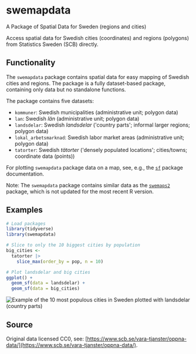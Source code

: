 # swemapdata
A Package of Spatial Data for Sweden (regions and cities)

Access spatial data for Swedish cities (coordinates) and regions (polygons) from Statistics Sweden (SCB) directly.

## Functionality

The `swemapdata` package contains spatial data for easy mapping of Swedish cities and regions. The package is a fully dataset-based package, containing only data but no standalone functions.

The package contains five datasets:

- `kommuner`: Swedish municipalities (administrative unit; polygon data)
- `lan`: Swedish _län_ (administrative unit; polygon data)
- `landsdelar`: Swedish _landsdelar_ ('country parts'; informal larger regions; polygon data)
- `lokal_arbetsmarknad`: Swedish labor market areas (administrative unit; polygon data)
- `tatorter`: Swedish _tätorter_ ('densely populated locations'; cities/towns; coordinate data (points))

For plotting `swemapdata` package data on a map, see, e.g., the [`sf`](https://r-spatial.github.io/sf/index.html) package documentation.

Note: The `swemapdata` package contains similar data as the [`swemaps2`](https://github.com/filipwastberg/swemaps2) package, which is not updated for the most recent R version.

## Examples

```r
# Load packages
library(tidyverse)
library(swemapdata)

# Slice to only the 10 biggest cities by population
big_cities <-
  tatorter |>
    slice_max(order_by = pop, n = 10)

# Plot landsdelar and big cities
ggplot() +
  geom_sf(data = landsdelar) +
  geom_sf(data = big_cities)
```

![Example of the 10 most populous cities in Sweden plotted with landsdelar (country parts)]()

## Source

Original data licensed CC0, see: [https://www.scb.se/vara-tjanster/oppna-data/](https://www.scb.se/vara-tjanster/oppna-data/).
